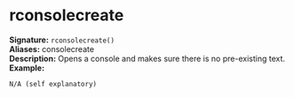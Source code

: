 # rconsolecreate
**Signature:** `rconsolecreate()` <br>
**Aliases:** consolecreate <br>
**Description:** Opens a console and makes sure there is no pre-existing text. <br>
**Example:**
```
N/A (self explanatory)
```
